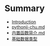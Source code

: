# Summary

* [Introduction](README.md)
* [pythonji-chu.md](pythonji-chu.md)
* [内置函数简介.md](nei-zhi-han-shu-jian-jie.md)
* [基础数据类型](ji-chu-shu-zhi-lei-xing.md)



